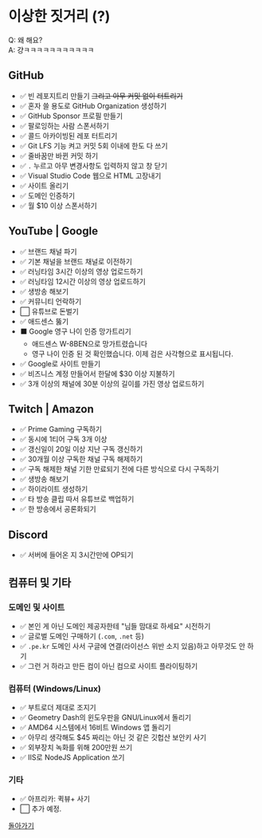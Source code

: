 # 이상한 짓거리 (?)
Q: 왜 해요?  
A: 걍ㅋㅋㅋㅋㅋㅋㅋㅋㅋㅋㅋ

## GitHub
- ✅ 빈 레포지트리 만들기 ~~그리고 아무 커밋 없이 터트리기~~
- ✅ 혼자 쓸 용도로 GitHub Organization 생성하기
- ✅ GitHub Sponsor 프로필 만들기
- ✅ 팔로잉하는 사람 스폰서하기
- ✅ 콜드 아카이빙된 레포 터트리기
- ✅ Git LFS 기능 켜고 커밋 5회 이내에 한도 다 쓰기
- ✅ 줄바꿈만 바뀐 커밋 하기
- ✅ `.` 누르고 아무 변경사항도 입력하지 않고 창 닫기
- ✅ Visual Studio Code 웹으로 HTML 고장내기
- ✅ 사이트 올리기
- ✅ 도메인 인증하기
- ✅ 월 $10 이상 스폰서하기

## YouTube | Google
- ✅ 브랜드 채널 파기
- ✅ 기본 채널을 브랜드 채널로 이전하기
- ✅ 러닝타임 3시간 이상의 영상 업로드하기
- ✅ 러닝타임 12시간 이상의 영상 업로드하기
- ✅ 생방송 해보기
- ✅ 커뮤니티 언락하기
- ⬜ 유튜브로 돈벌기
- ✅ 애드센스 뚫기
- ⬛ Google 영구 나이 인증 망가트리기
  + 애드센스 W-8BEN으로 망가트렸습니다
  + 영구 나이 인증 된 것 확인했습니다. 이제 검은 사각형으로 표시됩니다.
- ✅ Google로 사이트 만들기
- ✅ 비즈니스 계정 만들어서 한달에 $30 이상 지불하기
- ✅ 3개 이상의 채널에 30분 이상의 길이를 가진 영상 업로드하기

## Twitch | Amazon
- ✅ Prime Gaming 구독하기
- ✅ 동시에 1티어 구독 3개 이상
- ✅ 갱신일이 20일 이상 지난 구독 갱신하기
- ✅ 30개월 이상 구독한 채널 구독 해제하기
- ✅ 구독 해제한 채널 기한 만료되기 전에 다른 방식으로 다시 구독하기
- ✅ 생방송 해보기
- ✅ 하이라이트 생성하기
- ✅ 타 방송 클립 따서 유튜브로 백업하기
- ✅ 한 방송에서 공론화되기

## Discord
- ✅ 서버에 들어온 지 3시간만에 OP되기

## 컴퓨터 및 기타

### 도메인 및 사이트
- ✅ 본인 게 아닌 도메인 제공자한테 "님들 맘대로 하세요" 시전하기
- ✅ 글로벌 도메인 구매하기 (`.com`, `.net` 등)
- ✅ `.pe.kr` 도메인 사서 구글에 연결(라이선스 위반 소지 있음)하고 아무것도 안 하기
- ✅ 그런 거 하라고 만든 컴이 아닌 컴으로 사이트 플라이팅하기

### 컴퓨터 (Windows/Linux)
- ✅ 부트로더 제대로 조지기
- ✅ Geometry Dash의 윈도우판을 GNU/Linux에서 돌리기
- ✅ AMD64 시스템에서 16비트 Windows 앱 돌리기
- ✅ 아무리 생각해도 $45 짜리는 아닌 것 같은 깃헙산 보안키 사기
- ✅ 외부장치 녹화를 위해 200만원 쓰기
- ✅ IIS로 NodeJS Application 쏘기

### 기타
- ✅ 아프리카: 퀵뷰+ 사기
- ⬜ 추가 예정.

[돌아가기](../)